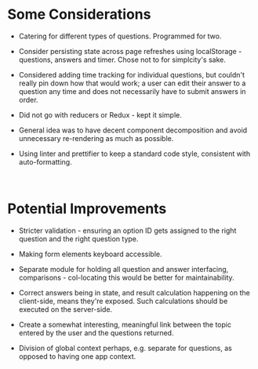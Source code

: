 # Some Considerations

- Catering for different types of questions. Programmed for two.

- Consider persisting state across page refreshes using localStorage - questions, answers and timer. Chose not to for simplcity's sake.

- Considered adding time tracking for individual questions, but couldn't really pin down how that would work; a user can edit
their answer to a question any time and does not necessarily have to submit answers in order.

- Did not go with reducers or Redux - kept it simple.

- General idea was to have decent component decomposition and avoid unnecessary re-rendering as much as possible.

- Using linter and prettifier to keep a standard code style, consistent with auto-formatting.


<br>

# Potential Improvements

- Stricter validation - ensuring an option ID gets assigned to the right question and the right question type.

- Making form elements keyboard accessible.

- Separate module for holding all question and answer interfacing, comparisons - col-locating this would be better
for maintainability.

- Correct answers being in state, and result calculation happening on the client-side, means they're exposed. Such calculations should be executed on the server-side.

- Create a somewhat interesting, meaningful link between the topic entered by the user and the questions returned.

- Division of global context perhaps, e.g. separate for questions, as opposed to having one app context.
